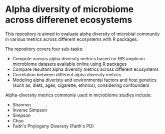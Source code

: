# Alpha diversity of microbiome across differenet ecosystems 

This repository is aimed to evaluate alpha diversity of microbial community in various metrics across different ecosystems with R packages. 

The repository covers four sub-tasks:

- Compute various alpha diversity metrics based on 16S amplicon microbiome datasets available online using R packages 
- Compare resultant alpha diversity metrics across different ecosystems 
- Correlation between different alpha diversity metrics 
- Modeling alpha diveristy and environmental factors and host genetics (such as, diets, ages, cigarette, ethnics), considering confounders 

Alpha-diversity metrics commonly used in microbiome studies include:

- Shannon
- Inverse Simpson
- Simpson
- Chao
- Faith's Phylogeny Diversity (Faith's PD)
